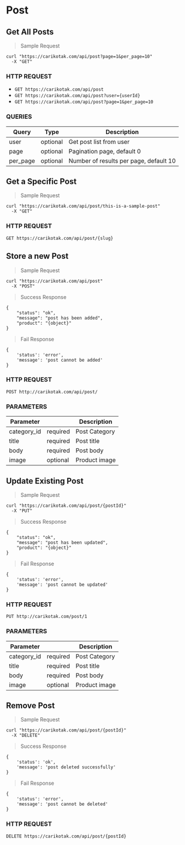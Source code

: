 # Post

## Get All Posts

> Sample Request

```shell
curl "https://carikotak.com/api/post?page=1&per_page=10"
  -X "GET"
```

### HTTP REQUEST
- `GET https://carikotak.com/api/post`
- `GET https://carikotak.com/api/post?user={userId}`
- `GET https://carikotak.com/api/post?page=1&per_page=10`

### QUERIES
Query   | Type  | Description
--------| ----- | -----------
user    | optional  | Get post list from user
page    | optional  | Pagination page, default 0
per_page | optional | Number of results per page, default 10

## Get a Specific Post

> Sample Request

```shell
curl "https://carikotak.com/api/post/this-is-a-sample-post"
  -X "GET"
```

### HTTP REQUEST
`GET https://carikotak.com/api/post/{slug}`

## Store a new Post

> Sample Request

```shell
curl "https://carikotak.com/api/post"
  -X "POST"
```

> Success Response

```shell
{
    "status": "ok",
    "message": "post has been added",
    "product": "{object}"
}
```

> Fail Response

```shell
{
    'status': 'error',
    'message': 'post cannot be added'
}
```

### HTTP REQUEST
`POST http://carikotak.com/api/post/`

### PARAMETERS
Parameter |  | Description
--------- | ------- | -----------
category_id | required | Post Category
title | required | Post title
body | required | Post body
image | optional | Product image

## Update Existing Post

> Sample Request

```shell
curl "https://carikotak.com/api/post/{postId}"
  -X "PUT"
```

> Success Response

```shell
{
    "status": "ok",
    "message": "post has been updated",
    "product": "{object}"
}
```

> Fail Response

```shell
{
    'status': 'error',
    'message': 'post cannot be updated'
}
```

### HTTP REQUEST
`PUT http://carikotak.com/post/1`

### PARAMETERS
Parameter |  | Description
--------- | ------- | -----------
category_id | required | Post Category
title | required | Post title
body | required | Post body
image | optional | Product image

## Remove Post

> Sample Request

```shell
curl "https://carikotak.com/api/post/{postId}"
  -X "DELETE"
```

> Success Response

```shell
{
    'status': 'ok',
    'message': 'post deleted successfully'
}
```

> Fail Response

```shell
{
    'status': 'error',
    'message': 'post cannot be deleted'
}
```

### HTTP REQUEST
`DELETE https://carikotak.com/api/post/{postId}`
